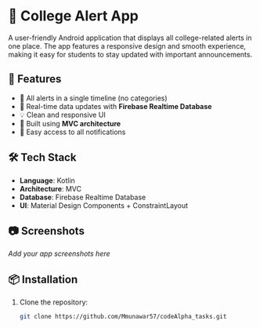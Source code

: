 # 📱 College Alert App

A user-friendly Android application that displays all college-related alerts in one place. The app features a responsive design and smooth experience, making it easy for students to stay updated with important announcements.

## 🚀 Features

- 📢 All alerts in a single timeline (no categories)
- 🔄 Real-time data updates with **Firebase Realtime Database**
- 💡 Clean and responsive UI
- 🧱 Built using **MVC architecture**
- 🔔 Easy access to all notifications

## 🛠️ Tech Stack

- **Language**: Kotlin  
- **Architecture**: MVC  
- **Database**: Firebase Realtime Database  
- **UI**: Material Design Components + ConstraintLayout  

## 📷 Screenshots

_Add your app screenshots here_

## 📦 Installation

1. Clone the repository:
   ```bash
   git clone https://github.com/Mmunawar57/codeAlpha_tasks.git
